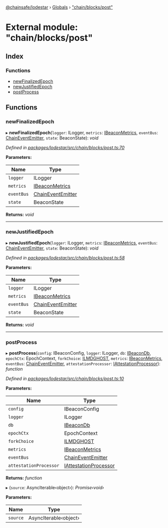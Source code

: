 [@chainsafe/lodestar](../README.md) › [Globals](../globals.md) › ["chain/blocks/post"](_chain_blocks_post_.md)

# External module: "chain/blocks/post"

## Index

### Functions

* [newFinalizedEpoch](_chain_blocks_post_.md#newfinalizedepoch)
* [newJustifiedEpoch](_chain_blocks_post_.md#newjustifiedepoch)
* [postProcess](_chain_blocks_post_.md#postprocess)

## Functions

###  newFinalizedEpoch

▸ **newFinalizedEpoch**(`logger`: ILogger, `metrics`: [IBeaconMetrics](../interfaces/_metrics_interface_.ibeaconmetrics.md), `eventBus`: [ChainEventEmitter](_chain_interface_.md#chaineventemitter), `state`: BeaconState): *void*

*Defined in [packages/lodestar/src/chain/blocks/post.ts:70](https://github.com/ChainSafe/lodestar/blob/d092a7def/packages/lodestar/src/chain/blocks/post.ts#L70)*

**Parameters:**

Name | Type |
------ | ------ |
`logger` | ILogger |
`metrics` | [IBeaconMetrics](../interfaces/_metrics_interface_.ibeaconmetrics.md) |
`eventBus` | [ChainEventEmitter](_chain_interface_.md#chaineventemitter) |
`state` | BeaconState |

**Returns:** *void*

___

###  newJustifiedEpoch

▸ **newJustifiedEpoch**(`logger`: ILogger, `metrics`: [IBeaconMetrics](../interfaces/_metrics_interface_.ibeaconmetrics.md), `eventBus`: [ChainEventEmitter](_chain_interface_.md#chaineventemitter), `state`: BeaconState): *void*

*Defined in [packages/lodestar/src/chain/blocks/post.ts:58](https://github.com/ChainSafe/lodestar/blob/d092a7def/packages/lodestar/src/chain/blocks/post.ts#L58)*

**Parameters:**

Name | Type |
------ | ------ |
`logger` | ILogger |
`metrics` | [IBeaconMetrics](../interfaces/_metrics_interface_.ibeaconmetrics.md) |
`eventBus` | [ChainEventEmitter](_chain_interface_.md#chaineventemitter) |
`state` | BeaconState |

**Returns:** *void*

___

###  postProcess

▸ **postProcess**(`config`: IBeaconConfig, `logger`: ILogger, `db`: [IBeaconDb](../interfaces/_db_api_beacon_interface_.ibeacondb.md), `epochCtx`: EpochContext, `forkChoice`: [ILMDGHOST](../interfaces/_chain_forkchoice_interface_.ilmdghost.md), `metrics`: [IBeaconMetrics](../interfaces/_metrics_interface_.ibeaconmetrics.md), `eventBus`: [ChainEventEmitter](_chain_interface_.md#chaineventemitter), `attestationProcessor`: [IAttestationProcessor](../interfaces/_chain_interface_.iattestationprocessor.md)): *function*

*Defined in [packages/lodestar/src/chain/blocks/post.ts:10](https://github.com/ChainSafe/lodestar/blob/d092a7def/packages/lodestar/src/chain/blocks/post.ts#L10)*

**Parameters:**

Name | Type |
------ | ------ |
`config` | IBeaconConfig |
`logger` | ILogger |
`db` | [IBeaconDb](../interfaces/_db_api_beacon_interface_.ibeacondb.md) |
`epochCtx` | EpochContext |
`forkChoice` | [ILMDGHOST](../interfaces/_chain_forkchoice_interface_.ilmdghost.md) |
`metrics` | [IBeaconMetrics](../interfaces/_metrics_interface_.ibeaconmetrics.md) |
`eventBus` | [ChainEventEmitter](_chain_interface_.md#chaineventemitter) |
`attestationProcessor` | [IAttestationProcessor](../interfaces/_chain_interface_.iattestationprocessor.md) |

**Returns:** *function*

▸ (`source`: AsyncIterable‹object›): *Promise‹void›*

**Parameters:**

Name | Type |
------ | ------ |
`source` | AsyncIterable‹object› |
